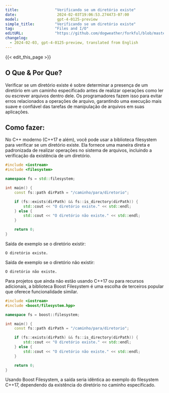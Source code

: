 ```yaml
---
title:                "Verificando se um diretório existe"
date:                  2024-02-03T19:06:53.274473-07:00
model:                 gpt-4-0125-preview
simple_title:         "Verificando se um diretório existe"
tag:                  "Files and I/O"
editURL:              "https://github.com/dogweather/forkful/blob/master/content/pt/cpp/checking-if-a-directory-exists.md"
changelog:
  - 2024-02-03, gpt-4-0125-preview, translated from English
---
```


{{< edit_this_page >}}

## O Que & Por Que?
Verificar se um diretório existe é sobre determinar a presença de um diretório em um caminho especificado antes de realizar operações como ler ou escrever arquivos dentro dele. Os programadores fazem isso para evitar erros relacionados a operações de arquivo, garantindo uma execução mais suave e confiável das tarefas de manipulação de arquivos em suas aplicações.

## Como fazer:
No C++ moderno (C++17 e além), você pode usar a biblioteca filesystem para verificar se um diretório existe. Ela fornece uma maneira direta e padronizada de realizar operações no sistema de arquivos, incluindo a verificação da existência de um diretório.

```cpp
#include <iostream>
#include <filesystem>

namespace fs = std::filesystem;

int main() {
    const fs::path dirPath = "/caminho/para/diretorio";

    if (fs::exists(dirPath) && fs::is_directory(dirPath)) {
        std::cout << "O diretório existe." << std::endl;
    } else {
        std::cout << "O diretório não existe." << std::endl;
    }

    return 0;
}
```
Saída de exemplo se o diretório existir:
```
O diretório existe.
```

Saída de exemplo se o diretório não existir:
```
O diretório não existe.
```

Para projetos que ainda não estão usando C++17 ou para recursos adicionais, a biblioteca Boost Filesystem é uma escolha de terceiros popular que oferece funcionalidade similar.

```cpp
#include <iostream>
#include <boost/filesystem.hpp>

namespace fs = boost::filesystem;

int main() {
    const fs::path dirPath = "/caminho/para/diretorio";

    if (fs::exists(dirPath) && fs::is_directory(dirPath)) {
        std::cout << "O diretório existe." << std::endl;
    } else {
        std::cout << "O diretório não existe." << std::endl;
    }

    return 0;
}
```
Usando Boost Filesystem, a saída seria idêntica ao exemplo do filesystem C++17, dependendo da existência do diretório no caminho especificado.

